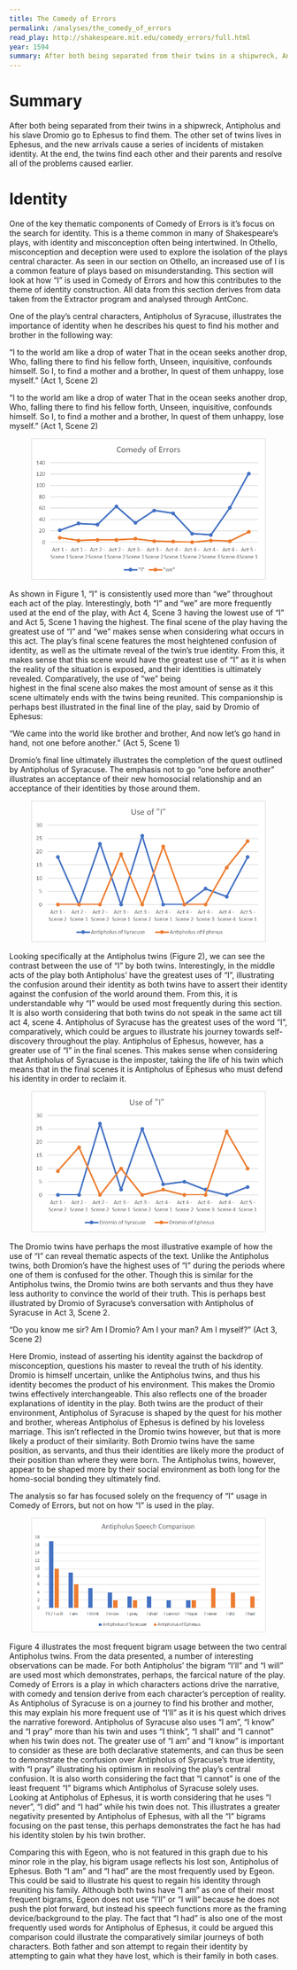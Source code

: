 ```yaml
---
title: The Comedy of Errors
permalink: /analyses/the_comedy_of_errors
read_play: http://shakespeare.mit.edu/comedy_errors/full.html
year: 1594
summary: After both being separated from their twins in a shipwreck, Antipholus and his slave Dromio go to Ephesus to find them. The other set of twins lives in Ephesus, and the new arrivals cause a series of incidents of mistaken identity. At the end, the twins find each other and their parents and resolve all of the problems caused earlier.
---
```

# Summary

After both being separated from their twins in a shipwreck, Antipholus and his slave Dromio go to Ephesus to find them. The other set of twins lives in Ephesus, and the new arrivals cause a series of incidents of mistaken identity. At the end, the twins find each other and their parents and resolve all of the problems caused earlier.

# Identity

One of the key thematic components of Comedy of Errors is it’s focus on the 
search for identity. This is a theme common in many of Shakespeare’s plays, 
with identity and misconception often being intertwined. In Othello, 
misconception and deception were used to explore the isolation of the plays 
central character. As seen in our section on Othello, an increased use of I 
is a common feature of plays based on misunderstanding. This section will 
look at how “I” is used in Comedy of Errors and how this contributes to the 
theme of identity construction. All data from this section derives from data 
taken from the Extractor program and analysed through AntConc.

One of the play’s central characters, Antipholus of Syracuse, illustrates 
the importance of identity when he describes his quest to find his mother 
and brother in the following way:

“I to the world am like a drop of water
That in the ocean seeks another drop,
Who, falling there to find his fellow forth,
Unseen, inquisitive, confounds himself.
So I, to find a mother and a brother,
In quest of them unhappy, lose myself.” (Act 1, Scene 2)

“I to the world am like a drop of water
That in the ocean seeks another drop,
Who, falling there to find his fellow forth,
Unseen, inquisitive, confounds himself.
So I, to find a mother and a brother,
In quest of them unhappy, lose myself.” (Act 1, Scene 2)

<figure>
<img src ="media/image1.png" />
</figure>

As shown in Figure 1, “I” is consistently used more than “we” throughout 
each act of the play. Interestingly, both “I” and “we” are more frequently 
used at the end of the play, with Act 4, Scene 3 having the lowest use of “I”
and Act 5, Scene 1 having the highest. The final scene of the play having 
the greatest use of “I” and “we” makes sense when considering what occurs 
in this act. The play’s final scene features the most heightened confusion 
of identity, as well as the ultimate reveal of the twin’s true identity. 
From this, it makes sense that this scene would have the greatest use of “I”
as it is when the reality of the situation is exposed, and their 
identities is ultimately revealed. Comparatively, the use of “we” being  
highest in the final scene also makes the most amount of sense as it this 
scene ultimately ends with the twins being reunited. This companionship is 
perhaps best illustrated in the final line of the play, said by Dromio of 
Ephesus:

“We came into the world like brother and brother,
And now let’s go hand in hand, not one before another.” (Act 5, Scene 1)

Dromio’s final line ultimately illustrates the completion of the quest 
outlined by Antipholus of Syracuse. The emphasis not to go “one before 
another” illustrates an acceptance of their new homosocial relationship and 
an acceptance of their identities by those around them.

<figure>
<img src="media/image2.png" />
</figure>

Looking specifically at the Antipholus twins (Figure 2), we can see the 
contrast between the use of “I” by both twins. Interestingly, in the middle 
acts of the play both Antipholus’ have the greatest uses of “I”, 
illustrating the confusion around their identity as both twins have to 
assert their identity against the confusion of the world around them. From 
this, it is understandable why “I” would be used most frequently during this 
section. It is also worth considering that both twins do not speak in the 
same act till act 4, scene 4. Antipholus of Syracuse has the greatest uses 
of the word “I”, comparatively, which could be argues to illustrate his 
journey towards self-discovery throughout the play. Antipholus of Ephesus, 
however, has a greater use of “I” in the final scenes. This makes sense when 
considering that Antipholus of Syracuse is the imposter, taking the life of 
his twin which means that in the final scenes it is Antipholus of Ephesus 
who must defend his identity in order to reclaim it. 

<figure>
<img src ="media/image3.png" />
</figure>

The Dromio twins have perhaps the most illustrative example of how the use 
of “I” can reveal thematic aspects of the text. Unlike the Antipholus twins, 
both Dromion’s have the highest uses of “I” during the periods where one of 
them is confused for the other. Though this is similar for the Antipholus 
twins, the Dromio twins are both servants and thus they have less authority 
to convince the world of their truth. This is perhaps best illustrated by 
Dromio of Syracuse’s conversation with Antipholus of Syracuse in Act 3, 
Scene 2. 

“Do you know me sir? Am I
Dromio? Am I your man? Am I myself?” (Act 3, Scene 2)

Here Dromio, instead of asserting his identity against the backdrop of 
misconception, questions his master to reveal the truth of his identity. 
Dromio is himself uncertain, unlike the Antipholus twins, and thus his 
identity becomes the product of his environment. This makes the Dromio twins 
effectively interchangeable. This also reflects one of the broader 
explanations of identity in the play. Both twins are the product of their 
environment, Antipholus of Syracuse is shaped by the quest for his mother 
and brother, whereas Antipholus of Ephesus is defined by his loveless 
marriage. This isn’t reflected in the Dromio twins however, but that is more 
likely a product of their similarity. Both Dromio twins have the same 
position, as servants, and thus their identities are likely more the product 
of their position than where they were born. The Antipholus twins, however, 
appear to be shaped more by their social environment as both long for the 
homo-social bonding they ultimately find.

The analysis so far has focused solely on the frequency of “I” usage in 
Comedy of Errors, but not on how “I” is used in the play. 

<figure>
<img src="media/image4.png" />
</figure>

Figure 4 illustrates the most frequent bigram usage between the two central 
Antipholus twins. From the data presented, a number of interesting 
observations can be made. For both Antipholus’ the bigram “I’ll” and “I will”
are used most which demonstrates, perhaps, the farcical nature of the play. 
Comedy of Errors is a play in which characters actions drive the narrative, 
with comedy and tension derive from each character’s perception of reality. 
As Antipholus of Syracuse is on a journey to find his brother and mother, 
this may explain his more frequent use of “I’ll” as it is his quest which 
drives the narrative foreword. Antipholus of Syracuse also uses “I am”, “I 
know” and “I pray” more than his twin and uses “I think”, “I shall” and “I 
cannot” when his twin does not. The greater use of “I am” and “I know” is 
important to consider as these are both declarative statements, and can thus 
be seen to demonstrate the confusion over Antipholus of Syracuse’s true 
identity, with “I pray” illustrating his optimism in resolving the play’s 
central confusion. It is also worth considering the fact that “I cannot” is 
one of the least frequent “I” bigrams which Antipholus of Syracuse solely 
uses. Looking at Antipholus of Ephesus, it is worth considering that he uses 
“I never”, “I did” and “I had” while his twin does not. This illustrates a 
greater negativity presented by Antipholus of Ephesus, with all the “I” 
bigrams focusing on the past tense, this perhaps demonstrates the fact he 
has had his identity stolen by his twin brother. 

Comparing this with Egeon, who is not featured in this graph due to his 
minor role in the play, his bigram usage reflects his lost son, Antipholus 
of Ephesus. Both “I am” and “I had” are the most frequently used by Egeon. 
This could be said to illustrate his quest to regain his identity through 
reuniting his family. Although both twins have “I am” as one of their most 
frequent bigrams, Egeon does not use “I’ll” or “I will” because he does not 
push the plot forward, but instead his speech functions more as the framing 
device/background to the play. The fact that “I had” is also one of the most 
frequently used words for Antipholus of Ephesus, it could be argued this 
comparison could illustrate the comparatively similar journeys of both 
characters. Both father and son attempt to regain their identity by 
attempting to gain what they have lost, which is their family in both cases.
